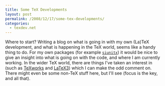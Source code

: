 ```yaml
---
title: Some TeX Developments
layout: post
permalink: /2008/12/17/some-tex-developments/
categories:
  - texdev.net
---
```

Where to start? Writing a blog on what is going in with my own (La)TeX development, and what is happening in the TeX world, seems like a handy thing to do. For my own packages (for example [`siunitx`](https://ctan.org/pkg/siunitx)) it would be nice to give an insight into what is going on with the code, and where I am currently working.  In the wider TeX world, there are things I've taken an interest in (such as [TeXworks](https://tug.org/texworks) and [LaTeX3](https://www.latex-project.org/latex3.html)) which I can make the odd comment on. There might even be some non-TeX stuff here, but I'll see (focus is the key, and all that).
